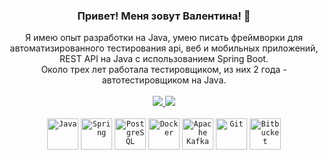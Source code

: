 <div id="header" align="center">
    <h3>Привет! Меня зовут Валентина! 👋</h3>
    Я имею опыт разработки на Java, умею писать фреймворки для автоматизированного тестирования api, веб и мобильных приложений, REST API на Java с использованием Spring Boot. <br>
    Около трех лет работала тестировщиком, из них 2 года - автотестировщиком на Java. 
</div>

<div id="header" align="center">
    <br>
    <a href="https://t.me/valentinakole">
        <img src="https://img.shields.io/badge/Telegram-2CA5E0?style=for-the-badge&logo=telegram&logoColor=white">
    </a>
    <a href="mailto:valentinavasileva34@gmail.com">
        <img src="https://img.shields.io/badge/Gmail-D14836?style=for-the-badge&logo=gmail&logoColor=whitehttps://img.shields.io/badge/Gmail-D14836?style=for-the-badge&logo=gmail&logoColor=white">
    </a>
</div>

<br>
<div align="center">
    <code><img height="50" title="Java" alt="Java" src="https://cdn.jsdelivr.net/gh/devicons/devicon/icons/java/java-original-wordmark.svg"></code>
    <code><img height="50" title="Spring" alt="Spring"src="https://cdn.jsdelivr.net/gh/devicons/devicon/icons/spring/spring-original-wordmark.svg"></code>
    <code><img height="50" title="PostgreSQL" alt="PostgreSQL" src="https://cdn.jsdelivr.net/gh/devicons/devicon/icons/postgresql/postgresql-original-wordmark.svg"></code>
    <code><img height="50" title="Docker" alt="Docker" src="https://cdn.jsdelivr.net/gh/devicons/devicon/icons/docker/docker-original.svg"></code>
    <code><img height="50" title="Apache Kafka" alt="Apache Kafka" src="https://cdn.jsdelivr.net/gh/devicons/devicon/icons/apachekafka/apachekafka-original-wordmark.svg"></code>
    <code><img height="50" title="Git" alt="Git" src="https://cdn.jsdelivr.net/gh/devicons/devicon/icons/git/git-original-wordmark.svg"></code>
    <code><img height="50" title="Bitbucket" alt="Bitbucket" src="https://cdn.jsdelivr.net/gh/devicons/devicon/icons/bitbucket/bitbucket-original-wordmark.svg"></code>
</div>
<br>
<div id="stat" align="center">
    <img src="https://github-profile-summary-cards.vercel.app/api/cards/profile-details?username=Valentina810" alt=""/>
</div>
<div id="stat" align="center">
    <!--<img src="https://github-readme-stats.vercel.app/api?username=Valentina810&show_icons=true">-->
    <!--<img src="https://leetcode-stats-six.vercel.app/api?username=Valentina810" alt=""/>-->
    <img src="https://github.com/Valentina810/github-readme-activity-graph" alt=""/>
</div>
